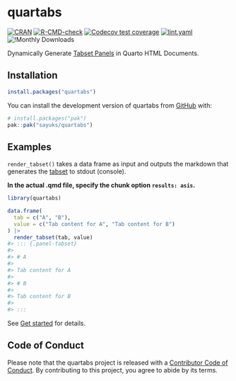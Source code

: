 
<!-- README.md is generated from README.Rmd. Please edit that file -->

# quartabs

<!-- badges: start -->

[![CRAN](https://www.r-pkg.org/badges/version/quartabs)](https://CRAN.R-project.org/package=quartabs)
[![R-CMD-check](https://github.com/sayuks/quartabs/actions/workflows/R-CMD-check.yaml/badge.svg)](https://github.com/sayuks/quartabs/actions/workflows/R-CMD-check.yaml)
[![Codecov test
coverage](https://codecov.io/gh/sayuks/quartabs/graph/badge.svg)](https://app.codecov.io/gh/sayuks/quartabs)
[![lint.yaml](https://github.com/sayuks/quartabs/actions/workflows/lint.yaml/badge.svg)](https://github.com/sayuks/quartabs/actions/workflows/lint.yaml)
![!Monthly Downloads](https://cranlogs.r-pkg.org/badges/quartabs)
<!-- badges: end -->

Dynamically Generate [Tabset
Panels](https://quarto.org/docs/output-formats/html-basics.html#tabsets)
in Quarto HTML Documents.

## Installation

``` r
install.packages("quartabs")
```

You can install the development version of quartabs from
[GitHub](https://github.com/) with:

``` r
# install.packages("pak")
pak::pak("sayuks/quartabs")
```

## Examples

`render_tabset()` takes a data frame as input and outputs the markdown
that generates the
[tabset](https://quarto.org/docs/output-formats/html-basics.html#tabsets)
to stdout (console).

**In the actual .qmd file, specify the chunk option `results: asis`.**

``` r
library(quartabs)

data.frame(
  tab = c("A", "B"),
  value = c("Tab content for A", "Tab content for B")
) |>
  render_tabset(tab, value)
#> ::: {.panel-tabset}
#> 
#> # A
#> 
#> Tab content for A
#> 
#> # B
#> 
#> Tab content for B
#> 
#> :::
```

See [Get
started](https://sayuks.github.io/quartabs/vignettes/get_started.html)
for details.

## Code of Conduct

Please note that the quartabs project is released with a [Contributor
Code of
Conduct](https://contributor-covenant.org/version/2/1/CODE_OF_CONDUCT.html).
By contributing to this project, you agree to abide by its terms.
